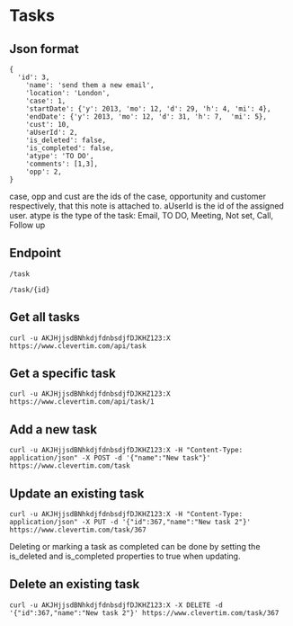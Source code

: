 Tasks
=====

Json format
-----------

    {
      'id': 3,
		'name': 'send them a new email',
		'location': 'London',
	    'case': 1,
		'startDate': {'y': 2013, 'mo': 12, 'd': 29, 'h': 4, 'mi': 4},
		'endDate': {'y': 2013, 'mo': 12, 'd': 31, 'h': 7,  'mi': 5},
		'cust': 10,
		'aUserId': 2,
		'is_deleted': false,
		'is_completed': false,
		'atype': 'TO DO',
		'comments': [1,3],
		'opp': 2,
    }

case, opp and cust are the ids of the case, opportunity and customer respectively, that this note is attached to.
aUserId is the id of the assigned user.
atype is the type of the task: Email, TO DO, Meeting, Not set, Call, Follow up

Endpoint
--------

    /task

    /task/{id}

Get all tasks
-------------

    curl -u AKJHjjsdBNhkdjfdnbsdjfDJKHZ123:X https://www.clevertim.com/api/task

Get a specific task
-------------------

    curl -u AKJHjjsdBNhkdjfdnbsdjfDJKHZ123:X https://www.clevertim.com/api/task/1

Add a new task
--------------

    curl -u AKJHjjsdBNhkdjfdnbsdjfDJKHZ123:X -H "Content-Type: application/json" -X POST -d '{"name":"New task"}' https://www.clevertim.com/task

Update an existing task
-----------------------

    curl -u AKJHjjsdBNhkdjfdnbsdjfDJKHZ123:X -H "Content-Type: application/json" -X PUT -d '{"id":367,"name":"New task 2"}' https://www.clevertim.com/task/367
	
Deleting or marking a task as completed can be done by setting the is_deleted and is_completed properties to true when updating.

Delete an existing task
-----------------------

    curl -u AKJHjjsdBNhkdjfdnbsdjfDJKHZ123:X -X DELETE -d '{"id":367,"name":"New task 2"}' https://www.clevertim.com/task/367